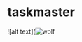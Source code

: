 # taskmaster  

![alt text](![wolf](https://user-images.githubusercontent.com/97670198/172076021-a167014d-ea7e-4db3-8424-c92025796369.jpg)
